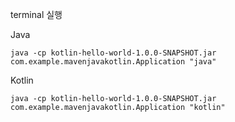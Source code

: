 
terminal 실행

Java
```shell
java -cp kotlin-hello-world-1.0.0-SNAPSHOT.jar com.example.mavenjavakotlin.Application "java"
```
Kotlin

```shell
java -cp kotlin-hello-world-1.0.0-SNAPSHOT.jar com.example.mavenjavakotlin.Application "kotlin"
```
